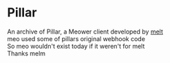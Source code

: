 # Pillar
An archive of Pillar, a Meower client developed by [melt](https://meltland.dev/)  
meo used some of pillars original webhook code  
So meo wouldn't exist today if it weren't for melt  
Thanks melm
